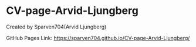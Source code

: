 # CV-page-Arvid-Ljungberg

Created by Sparven704(Arvid Ljungberg)

GitHub Pages Link: https://sparven704.github.io/CV-page-Arvid-Ljungberg/
